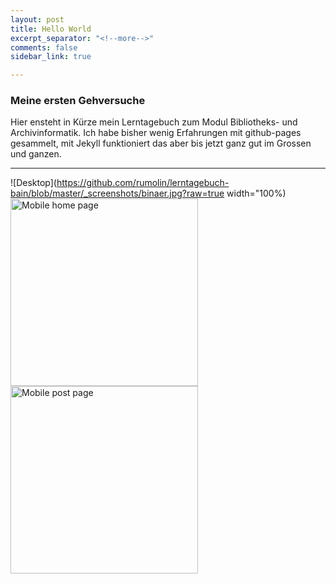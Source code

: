 ```yaml
---
layout: post
title: Hello World
excerpt_separator: "<!--more-->"
comments: false
sidebar_link: true

---
```


### Meine ersten Gehversuche

Hier ensteht in Kürze mein Lerntagebuch zum Modul Bibliotheks- und Archivinformatik. Ich habe bisher wenig Erfahrungen mit github-pages gesammelt, mit Jekyll funktioniert das aber bis jetzt ganz gut im Grossen und ganzen. 


--- 
![Desktop](https://github.com/rumolin/lerntagebuch-bain/blob/master/_screenshots/binaer.jpg?raw=true width="100%)
<img alt="Mobile home page" src="https://github.com/rumolin/lerntagebuch-bain/blob/master/_screenshots/binaer.jpg?raw=true" width="300px" />
<img alt="Mobile post page" src="https://github.com/fongandrew/hydeout/blob/master/_screenshots/3.png?raw=true" width="300px" />




